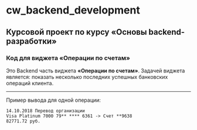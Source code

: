 # cw_backend_development

## Курсовой проект по курсу «Основы backend-разработки»
### Код для виджета «Операции по счетам»

Это Backend часть виджета **«Операции по счетам»**. 
Задачей виджета является: показать несколько последних успешных банковских операций клиента.
___
Пример вывода для одной операции:
```
14.10.2018 Перевод организации
Visa Platinum 7000 79** **** 6361 -> Счет **9638
82771.72 руб.
```
